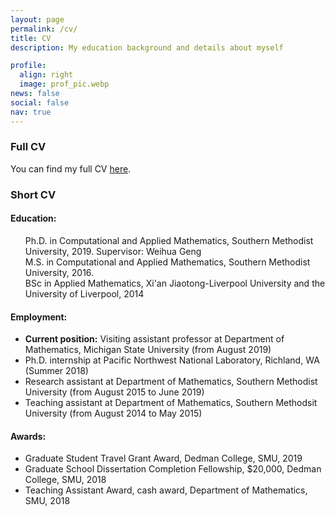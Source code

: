 ```yaml
---
layout: page
permalink: /cv/
title: CV
description: My education background and details about myself

profile:
  align: right
  image: prof_pic.webp
news: false
social: false
nav: true
---
```


### Full CV

You can find my full CV <a href="{{ '/cv/Chen_CV.pdf' | prepend: site.baseurl | prepend: site.url }}">here</a>.

### Short CV

#### Education:
<ul style="list-style: none;">
<li makrdown="1">
<i class="fa fa-graduation-cap" aria-hidden="true"></i>
Ph.D. in Computational and Applied Mathematics, Southern Methodist University, 2019.
Supervisor: Weihua Geng
</li>
<li makrdown="1">
<i class="fa fa-graduation-cap" aria-hidden="true"></i>
M.S. in Computational and Applied Mathematics, Southern Methodist University, 2016.
</li>
<li makrdown="1">
<i class="fa fa-graduation-cap" aria-hidden="true"></i>
BSc in Applied Mathematics, Xi'an Jiaotong-Liverpool University and the University of Liverpool, 2014
</li>
</ul>

#### Employment:
* **Current position:** Visiting assistant professor at Department of Mathematics, Michigan State University (from August 2019)
* Ph.D. internship at Pacific Northwest National Laboratory, Richland, WA (Summer 2018)
* Research assistant at Department of Mathematics, Southern Methodist University (from August 2015 to June 2019)
* Teaching assistant at Department of Mathematics, Southern Methodsit University (from August 2014 to May 2015)

#### Awards:
* Graduate Student Travel Grant Award, Dedman College, SMU, 2019
* Graduate School Dissertation Completion Fellowship, $20,000, Dedman College, SMU, 2018
* Teaching Assistant Award, cash award, Department of Mathematics, SMU, 2018
